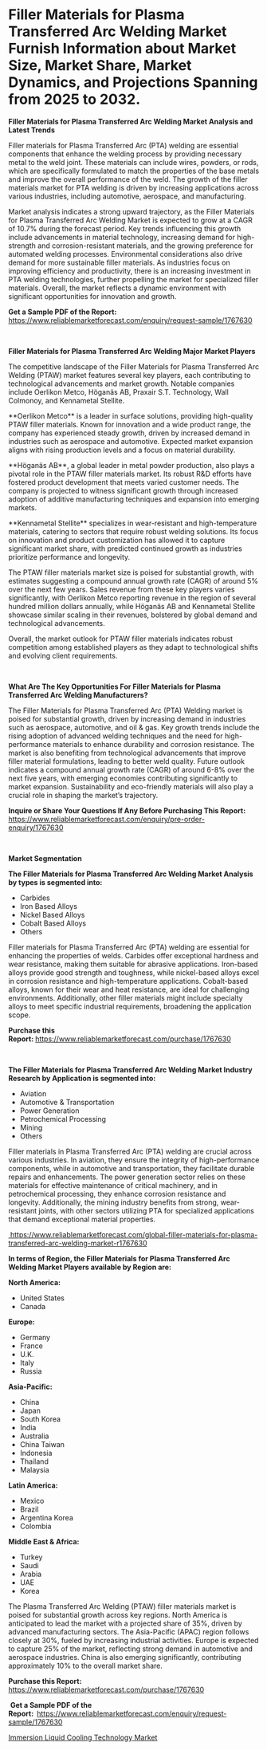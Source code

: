 <p><h1>Filler Materials for Plasma Transferred Arc Welding Market Furnish Information about Market Size, Market Share, Market Dynamics, and Projections Spanning from 2025 to 2032.</h1></p><p><strong>Filler Materials for Plasma Transferred Arc Welding Market Analysis and Latest Trends</strong></p>
<p><p>Filler materials for Plasma Transferred Arc (PTA) welding are essential components that enhance the welding process by providing necessary metal to the weld joint. These materials can include wires, powders, or rods, which are specifically formulated to match the properties of the base metals and improve the overall performance of the weld. The growth of the filler materials market for PTA welding is driven by increasing applications across various industries, including automotive, aerospace, and manufacturing. </p><p>Market analysis indicates a strong upward trajectory, as the Filler Materials for Plasma Transferred Arc Welding Market is expected to grow at a CAGR of 10.7% during the forecast period. Key trends influencing this growth include advancements in material technology, increasing demand for high-strength and corrosion-resistant materials, and the growing preference for automated welding processes. Environmental considerations also drive demand for more sustainable filler materials. As industries focus on improving efficiency and productivity, there is an increasing investment in PTA welding technologies, further propelling the market for specialized filler materials. Overall, the market reflects a dynamic environment with significant opportunities for innovation and growth.</p></p>
<p><strong>Get a Sample PDF of the Report:&nbsp;</strong> <a href="https://www.reliablemarketforecast.com/enquiry/request-sample/1767630?utm_campaign=2247&utm_medium=2&utm_source=Github&utm_content=ia&utm_term=02022025&utm_id=filler-materials-for-plasma-transferred-arc-welding">https://www.reliablemarketforecast.com/enquiry/request-sample/1767630</a></p>
<p>&nbsp;</p>
<p><strong>Filler Materials for Plasma Transferred Arc Welding Major Market Players</strong></p>
<p><p>The competitive landscape of the Filler Materials for Plasma Transferred Arc Welding (PTAW) market features several key players, each contributing to technological advancements and market growth. Notable companies include Oerlikon Metco, Höganäs AB, Praxair S.T. Technology, Wall Colmonoy, and Kennametal Stellite.</p><p>**Oerlikon Metco** is a leader in surface solutions, providing high-quality PTAW filler materials. Known for innovation and a wide product range, the company has experienced steady growth, driven by increased demand in industries such as aerospace and automotive. Expected market expansion aligns with rising production levels and a focus on material durability.</p><p>**Höganäs AB**, a global leader in metal powder production, also plays a pivotal role in the PTAW filler materials market. Its robust R&D efforts have fostered product development that meets varied customer needs. The company is projected to witness significant growth through increased adoption of additive manufacturing techniques and expansion into emerging markets.</p><p>**Kennametal Stellite** specializes in wear-resistant and high-temperature materials, catering to sectors that require robust welding solutions. Its focus on innovation and product customization has allowed it to capture significant market share, with predicted continued growth as industries prioritize performance and longevity.</p><p>The PTAW filler materials market size is poised for substantial growth, with estimates suggesting a compound annual growth rate (CAGR) of around 5% over the next few years. Sales revenue from these key players varies significantly, with Oerlikon Metco reporting revenue in the region of several hundred million dollars annually, while Höganäs AB and Kennametal Stellite showcase similar scaling in their revenues, bolstered by global demand and technological advancements.</p><p>Overall, the market outlook for PTAW filler materials indicates robust competition among established players as they adapt to technological shifts and evolving client requirements.</p></p>
<p>&nbsp;</p>
<p><strong>What Are The Key Opportunities For Filler Materials for Plasma Transferred Arc Welding Manufacturers?</strong></p>
<p><p>The Filler Materials for Plasma Transferred Arc (PTA) Welding market is poised for substantial growth, driven by increasing demand in industries such as aerospace, automotive, and oil & gas. Key growth trends include the rising adoption of advanced welding techniques and the need for high-performance materials to enhance durability and corrosion resistance. The market is also benefiting from technological advancements that improve filler material formulations, leading to better weld quality. Future outlook indicates a compound annual growth rate (CAGR) of around 6-8% over the next five years, with emerging economies contributing significantly to market expansion. Sustainability and eco-friendly materials will also play a crucial role in shaping the market’s trajectory.</p></p>
<p><strong>Inquire or Share Your Questions If Any Before Purchasing This Report:</strong> <a href="https://www.reliablemarketforecast.com/enquiry/pre-order-enquiry/1767630?utm_campaign=2247&utm_medium=2&utm_source=Github&utm_content=ia&utm_term=02022025&utm_id=filler-materials-for-plasma-transferred-arc-welding">https://www.reliablemarketforecast.com/enquiry/pre-order-enquiry/1767630</a></p>
<p>&nbsp;</p>
<p><strong>Market Segmentation</strong></p>
<p><strong>The Filler Materials for Plasma Transferred Arc Welding Market Analysis by types is segmented into:</strong></p>
<p><ul><li>Carbides</li><li>Iron Based Alloys</li><li>Nickel Based Alloys</li><li>Cobalt Based Alloys</li><li>Others</li></ul></p>
<p><p>Filler materials for Plasma Transferred Arc (PTA) welding are essential for enhancing the properties of welds. Carbides offer exceptional hardness and wear resistance, making them suitable for abrasive applications. Iron-based alloys provide good strength and toughness, while nickel-based alloys excel in corrosion resistance and high-temperature applications. Cobalt-based alloys, known for their wear and heat resistance, are ideal for challenging environments. Additionally, other filler materials might include specialty alloys to meet specific industrial requirements, broadening the application scope.</p></p>
<p><strong>Purchase this Report:&nbsp;</strong><a href="https://www.reliablemarketforecast.com/purchase/1767630?utm_campaign=2247&utm_medium=2&utm_source=Github&utm_content=ia&utm_term=02022025&utm_id=filler-materials-for-plasma-transferred-arc-welding">https://www.reliablemarketforecast.com/purchase/1767630</a></p>
<p>&nbsp;</p>
<p><strong>The Filler Materials for Plasma Transferred Arc Welding Market Industry Research by Application is segmented into:</strong></p>
<p><ul><li>Aviation</li><li>Automotive & Transportation</li><li>Power Generation</li><li>Petrochemical Processing</li><li>Mining</li><li>Others</li></ul></p>
<p><p>Filler materials in Plasma Transferred Arc (PTA) welding are crucial across various industries. In aviation, they ensure the integrity of high-performance components, while in automotive and transportation, they facilitate durable repairs and enhancements. The power generation sector relies on these materials for effective maintenance of critical machinery, and in petrochemical processing, they enhance corrosion resistance and longevity. Additionally, the mining industry benefits from strong, wear-resistant joints, with other sectors utilizing PTA for specialized applications that demand exceptional material properties.</p></p>
<p><a href="https://www.reliablemarketforecast.com/global-filler-materials-for-plasma-transferred-arc-welding-market-r1767630?utm_campaign=2247&utm_medium=2&utm_source=Github&utm_content=ia&utm_term=02022025&utm_id=filler-materials-for-plasma-transferred-arc-welding">&nbsp;https://www.reliablemarketforecast.com/global-filler-materials-for-plasma-transferred-arc-welding-market-r1767630</a></p>
<p><strong>In terms of Region, the Filler Materials for Plasma Transferred Arc Welding Market Players available by Region are:</strong></p>
<p>
    <p> <strong> North America: </strong>
        <ul>
            <li>United States</li>
            <li>Canada</li>
        </ul>
        </p> 
    <p> <strong> Europe: </strong>
        <ul>
            <li>Germany</li>
            <li>France</li>
            <li>U.K.</li>
            <li>Italy</li>
            <li>Russia</li>
        </ul>
        </p> 
    <p> <strong> Asia-Pacific: </strong>
        <ul>
            <li>China</li>
            <li>Japan</li>
            <li>South Korea</li>
            <li>India</li>
            <li>Australia</li>
            <li>China Taiwan</li>
            <li>Indonesia</li>
            <li>Thailand</li>
            <li>Malaysia</li>
        </ul>
        </p> 
    <p> <strong> Latin America: </strong>
        <ul>
            <li>Mexico</li>
            <li>Brazil</li>
            <li>Argentina Korea</li>
            <li>Colombia</li>
        </ul>
        </p> 
    <p> <strong> Middle East & Africa: </strong>
        <ul>
            <li>Turkey</li>
            <li>Saudi</li>
            <li>Arabia</li>
            <li>UAE</li>
            <li>Korea</li>
        </ul>
    </p>
    </p>
<p><p>The Plasma Transferred Arc Welding (PTAW) filler materials market is poised for substantial growth across key regions. North America is anticipated to lead the market with a projected share of 35%, driven by advanced manufacturing sectors. The Asia-Pacific (APAC) region follows closely at 30%, fueled by increasing industrial activities. Europe is expected to capture 25% of the market, reflecting strong demand in automotive and aerospace industries. China is also emerging significantly, contributing approximately 10% to the overall market share.</p></p>
<p><strong>Purchase this Report: </strong><a href="https://www.reliablemarketforecast.com/purchase/1767630?utm_campaign=2247&utm_medium=2&utm_source=Github&utm_content=ia&utm_term=02022025&utm_id=filler-materials-for-plasma-transferred-arc-welding">https://www.reliablemarketforecast.com/purchase/1767630</a></p>
<p>&nbsp;<strong>Get a Sample PDF of the Report:&nbsp;&nbsp;</strong><a href="https://www.reliablemarketforecast.com/enquiry/request-sample/1767630?utm_campaign=2247&utm_medium=2&utm_source=Github&utm_content=ia&utm_term=02022025&utm_id=filler-materials-for-plasma-transferred-arc-welding">https://www.reliablemarketforecast.com/enquiry/request-sample/1767630</a></p>
<p><strong></strong></p>
<p><p><a href="https://github.com/justalichtenberger/Market-Research-Report-List-1/blob/main/immersion-liquid-cooling-technology-market.md?utm_campaign=2247&utm_medium=2&utm_source=Github&utm_content=ia&utm_term=02022025&utm_id=filler-materials-for-plasma-transferred-arc-welding">Immersion Liquid Cooling Technology Market</a></p></p>